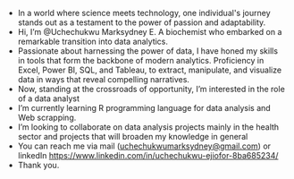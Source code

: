 - In a world  where science meets technology, one individual's journey stands out as a testament to the power of passion and adaptability.
- Hi, I’m @Uchechukwu Marksydney E. A biochemist who embarked on a remarkable transition into data analytics.
- Passionate about harnessing the power of data, I have honed my skills in tools that form the backbone of modern analytics. Proficiency in Excel, Power BI, SQL, and Tableau, to extract, manipulate, and visualize data in ways that reveal compelling narratives.
- Now, standing at the crossroads of opportunity, I’m interested in the role of a data analyst
- I’m currently learning R programming language for data analysis and Web scrapping.
- I’m looking to collaborate on data analysis projects mainly in the health sector and projects that will broaden my knowledge in general
- You can reach me via  mail (uchechukwumarksydney@gmail.com) or linkedIn https://www.linkedin.com/in/uchechukwu-ejiofor-8ba685234/
- Thank you.

<!---
Uchechukwu-Mark/Uchechukwu-Mark is a ✨ special ✨ repository because its `README.md` (this file) appears on your GitHub profile.
You can click the Preview link to take a look at your changes.
--->
